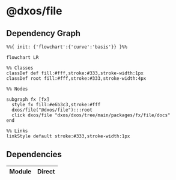 # @dxos/file



## Dependency Graph

```mermaid
%%{ init: {'flowchart':{'curve':'basis'}} }%%

flowchart LR

%% Classes
classDef def fill:#fff,stroke:#333,stroke-width:1px
classDef root fill:#fff,stroke:#333,stroke-width:4px

%% Nodes

subgraph fx [fx]
  style fx fill:#e6b3c3,stroke:#fff
  dxos/file("@dxos/file"):::root
  click dxos/file "dxos/dxos/tree/main/packages/fx/file/docs"
end

%% Links
linkStyle default stroke:#333,stroke-width:1px
```

## Dependencies

| Module | Direct |
|---|---|
